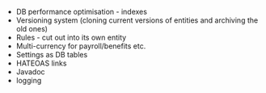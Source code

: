 * DB performance optimisation - indexes
* Versioning system (cloning current versions of entities and archiving the old ones)
* Rules - cut out into its own entity
* Multi-currency for payroll/benefits etc.
* Settings as DB tables
* HATEOAS links
* Javadoc
* logging